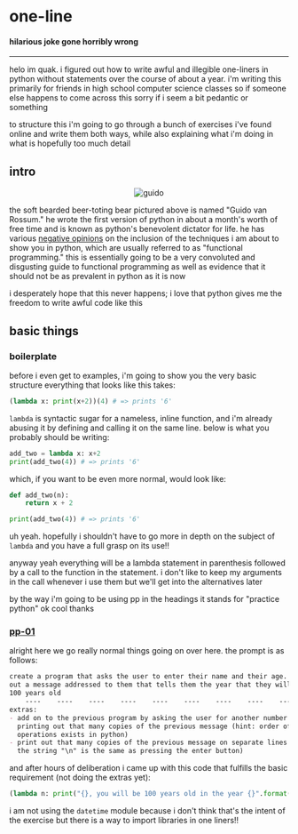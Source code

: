 # one-line
#### hilarious joke gone horribly wrong
---
helo im quak. i figured out how to write awful and illegible one-liners in python without statements over the course of about a year. i'm writing this primarily for friends in high school computer science classes so if someone else happens to come across this sorry if i seem a bit pedantic or something

to structure this i'm going to go through a bunch of exercises i've found online and write them both ways, while also explaining what i'm doing in what is hopefully too much detail

## intro
<p align="center"><img src="https://upload.wikimedia.org/wikipedia/commons/thumb/6/66/Guido_van_Rossum_OSCON_2006.jpg/220px-Guido_van_Rossum_OSCON_2006.jpg" alt="guido"></p>

the soft bearded beer-toting bear pictured above is named "Guido van Rossum." he wrote the first version of python in about a month's worth of free time and is known as python's benevolent dictator for life. he has various [negative opinions](https://www.artima.com/weblogs/viewpost.jsp?thread=98196) on the inclusion of the techniques i am about to show you in python, which are usually referred to as "functional programming." this is essentially going to be a very convoluted and disgusting guide to functional programming as well as evidence that it should not be as prevalent in python as it is now

i desperately hope that this never happens; i love that python gives me the freedom to write awful code like this

## basic things

### boilerplate
before i even get to examples, i'm going to show you the very basic structure everything that looks like this takes:
```python
(lambda x: print(x+2))(4) # => prints '6'
```
`lambda` is syntactic sugar for a nameless, inline function, and i'm already abusing it by defining and calling it on the same line. below is what you probably should be writing:
```python
add_two = lambda x: x+2
print(add_two(4)) # => prints '6'
```
which, if you want to be even more normal, would look like:
```python
def add_two(n):
    return x + 2

print(add_two(4)) # => prints '6'
```
uh yeah. hopefully i shouldn't have to go more in depth on the subject of `lambda` and you have a full grasp on its use!!

anyway yeah everything will be a lambda statement in parenthesis followed by a call to the function in the statement. i don't like to keep my arguments in the call whenever i use them but we'll get into the alternatives later

by the way i'm going to be using pp in the headings it stands for "practice python" ok cool thanks

### [pp-01](https://www.practicepython.org/exercise/2014/01/29/01-character-input.html)
alright here we go really normal things going on over here. the prompt is as follows:
```markdown
create a program that asks the user to enter their name and their age. print
out a message addressed to them that tells them the year that they will turn
100 years old
    ----    ----    ----    ----    ----    ----    ----    ----    ----
extras:
- add on to the previous program by asking the user for another number and
  printing out that many copies of the previous message (hint: order of
  operations exists in python)
- print out that many copies of the previous message on separate lines (hint:
  the string "\n" is the same as pressing the enter button)
```
and after hours of deliberation i came up with this code that fulfills the basic requirement (not doing the extras yet):
```python
(lambda n: print("{}, you will be 100 years old in the year {}".format(input("What's your name? "), 2119 - int(input("How old are you? ")))))()
```
i am not using the `datetime` module because i don't think that's the intent of the exercise but there is a way to import libraries in one liners!!
